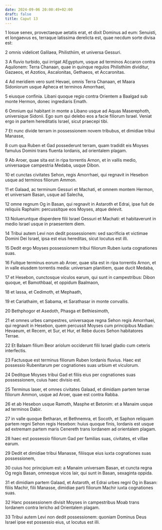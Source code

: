 ```yaml
---
date: 2024-09-06 20:00:49+02:00
draft: false
title: Caput 13
---
```





1 Iosue senex, provectaeque aetatis erat, et dixit Dominus ad eum: Senuisti, et longaevus es, terraque latissima derelicta est, quae necdum sorte divisa est:

2 omnis videlicet Galilaea, Philisthiim, et universa Gessuri.

3 A fluvio turbido, qui irrigat AEgyptum, usque ad terminos Accaron contra Aquilonem: Terra Chanaan, quae in quinque regulos Philisthiim dividitur, Gazaeos, et Azotios, Ascalonitas, Gethaeos, et Accaronitas.

4 Ad meridiem vero sunt Hevaei, omnis Terra Chanaan, et Maara Sidoniorum usque Apheca et terminos Amorrhaei,

5 eiusque confinia. Libani quoque regio contra Orientem a Baalgad sub monte Hermon, donec ingrediaris Emath.

6 Omnium qui habitant in monte a Libano usque ad Aquas Maserephoth, universique Sidonii. Ego sum qui delebo eos a facie filiorum Israel. Veniat ergo in partem hereditatis Israel, sicut praecepi tibi.

7 Et nunc divide terram in possessionem novem tribubus, et dimidiae tribui Manasse,

8 cum qua Ruben et Gad possederunt terram, quam tradidit eis Moyses famulus Domini trans fluenta Iordanis, ad orientalem plagam.

9 Ab Aroer, quae sita est in ripa torrentis Arnon, et in vallis medio, universaque campestria Medaba, usque Dibon.

10 et cunctas civitates Sehon, regis Amorrhaei, qui regnavit in Hesebon usque ad terminos filiorum Ammon.

11 et Galaad, ac terminum Gessuri et Machati, et omnem montem Hermon, et universam Basan, usque ad Salecha,

12 omne regnum Og in Basan, qui regnavit in Astaroth et Edrai, ipse fuit de reliquiis Raphaim: percussitque eos Moyses, atque delevit.

13 Nolueruntque disperdere filii Israel Gessuri et Machati: et habitaverunt in medio Israel usque in praesentem diem.

14 Tribui autem Levi non dedit possessionem: sed sacrificia et victimae Domini Dei Israel, ipsa est eius hereditas, sicut locutus est illi.

15 Dedit ergo Moyses possessionem tribui filiorum Ruben iuxta cognationes suas.

16 Fuitque terminus eorum ab Aroer, quae sita est in ripa torrentis Arnon, et in valle eiusdem torrentis media: universam planitiem, quae ducit Medaba,

17 et Hesebon, cunctosque viculos earum, qui sunt in campestribus: Dibon quoque, et Bamothbaal, et oppidum Baalmaon,

18 et Iassa, et Cedimoth, et Mephaath,

19 et Cariathaim, et Sabama, et Sarathasar in monte convallis.

20 Bethphogor et Asedoth, Phasga et Bethiesimoth,

21 et omnes urbes campestres, universaque regna Sehon regis Amorrhaei, qui regnavit in Hesebon, quem percussit Moyses cum principibus Madian: Hevaeum, et Recem, et Sur, et Hur, et Rebe duces Sehon habitatores Terrae.

22 Et Balaam filium Beor ariolum occiderunt filii Israel gladio cum ceteris interfectis.

23 Factusque est terminus filiorum Ruben Iordanis fluvius. Haec est possessio Rubenitarum per cognationes suas urbium et viculorum.

24 Deditque Moyses tribui Gad et filiis eius per cognationes suas possessionem, cuius haec divisio est.

25 Terminus Iaser, et omnes civitates Galaad, et dimidiam partem terrae filiorum Ammon, usque ad Aroer, quae est contra Rabba.

26 et ab Hesebon usque Ramoth, Masphe et Betonim: et a Manaim usque ad terminos Dabir.

27 in valle quoque Betharan, et Bethnemra, et Socoth, et Saphon reliquam partem regni Sehon regis Hesebon: huius quoque finis, Iordanis est usque ad extremam partem maris Cenereth trans Iordanem ad orientalem plagam.

28 haec est possessio filiorum Gad per familias suas, civitates, et villae earum.

29 Dedit et dimidiae tribui Manasse, filiisque eius iuxta cognationes suas possessionem,

30 cuius hoc principium est: a Manaim universam Basan, et cuncta regna Og regis Basan, omnesque vicos Iair, qui sunt in Basan, sexaginta oppida.

31 et dimidiam partem Galaad, et Astaroth, et Edrai urbes regni Og in Basan: filiis Machir, filii Manasse, dimidiae parti filiorum Machir iuxta cognationes suas.

32 Hanc possessionem divisit Moyses in campestribus Moab trans Iordanem contra Iericho ad Orientalem plagam.

33 Tribui autem Levi non dedit possessionem: quoniam Dominus Deus Israel ipse est possessio eius, ut locutus est illi.

